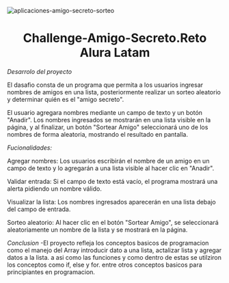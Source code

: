 

![aplicaciones-amigo-secreto-sorteo](https://github.com/user-attachments/assets/3e6441dd-3892-42ef-a26b-d5f4b70bd2fb)

  <h1 align="center">Challenge-Amigo-Secreto.Reto Alura Latam</h1>

 <em> Desarrolo del proyecto</em>

El dasafio consta de un programa que permita a los usuarios ingresar nombres de amigos en una lista, posteriormente realizar un sorteo aleatorio y determinar quién es el "amigo secreto".

El usuario agregara nombres mediante un campo de texto y un botón "Anadir". Los nombres ingresados se mostrarán en una lista visible en la página, y al finalizar, un botón "Sortear Amigo" seleccionará uno de los nombres de forma aleatoria, mostrando el resultado en pantalla.

<em> Fucionalidades:</em>

Agregar nombres: Los usuarios escribirán el nombre de un amigo en un campo de texto y lo agregarán a una lista visible al hacer clic en "Anadir".

Validar entrada: Si el campo de texto está vacío, el programa mostrará una alerta pidiendo un nombre válido.

Visualizar la lista: Los nombres ingresados aparecerán en una lista debajo del campo de entrada.

Sorteo aleatorio: Al hacer clic en el botón "Sortear Amigo", se seleccionará aleatoriamente un nombre de la lista y se mostrará en la página.

<em>Conclusion</em>
-El proyecto refleja los conceptos basicos de programacion como el manejo del Array introducir dato a una lista, actalizar lista y agregar datos a la lista. a
asi como las funciones y como dentro de estas se utilziron los conceptos como if, else y for. entre otros conceptos basicos para principiantes en programacion. 


